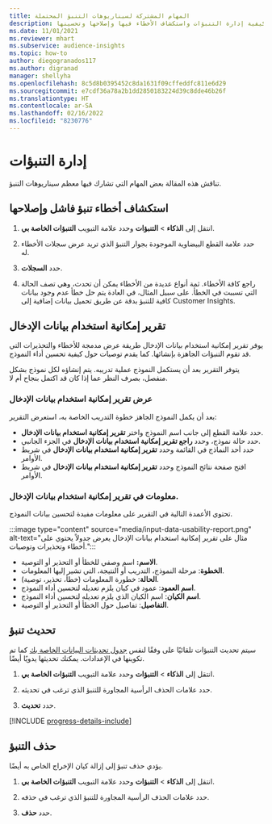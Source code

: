 ```yaml
---
title: المهام المشتركة لسيناريوهات التنبؤ المحتملة
description: تعرف على كيفية إدارة التنبؤات واستكشاف الأخطاء فيها وإصلاحها وتحسينها.
ms.date: 11/01/2021
ms.reviewer: mhart
ms.subservice: audience-insights
ms.topic: how-to
author: diegogranados117
ms.author: digranad
manager: shellyha
ms.openlocfilehash: 8c5d8b0395452c8da1631f09cffeddfc811e6d29
ms.sourcegitcommit: e7cdf36a78a2b1dd2850183224d39c8dde46b26f
ms.translationtype: HT
ms.contentlocale: ar-SA
ms.lasthandoff: 02/16/2022
ms.locfileid: "8230776"
---
```

# <a name="manage-predictions"></a>إدارة التنبؤات

تناقش هذه المقالة بعض المهام التي تشارك فيها معظم سيناريوهات التنبؤ.

## <a name="troubleshoot-a-failed-prediction"></a>استكشاف أخطاء تنبؤ فاشل وإصلاحها

1. انتقل إلى **الذكاء** > **التنبؤات** وحدد علامة التبويب **التنبؤات الخاصة بي‬**.

1. حدد علامة القطع البيضاوية الموجودة بجوار التنبؤ الذي تريد عرض سجلات الأخطاء له.

1. حدد **السجلات‏‎**.

1. راجع كافة الأخطاء. ثمة أنواع عديدة من الأخطاء يمكن أن تحدث، وهي تصف الحالة التي تسببت في الخطأ. على سبيل المثال، في العادة يتم حل خطأ عدم وجود بيانات كافية للتنبؤ بدقة عن طريق تحميل بيانات إضافية إلى Customer Insights.

## <a name="input-data-usability-report"></a>تقرير إمكانية استخدام بيانات الإدخال

يوفر تقرير إمكانية استخدام بيانات الإدخال طريقة عرض مدمجة للأخطاء والتحذيرات التي قد تقوم التنبؤات الجاهزة بإنشائها. كما يقدم توصيات حول كيفية تحسين أداء النموذج.

يتوفر التقرير بعد أن يستكمل النموذج عملية تدريبه. يتم إنشاؤه لكل نموذج بشكل منفصل، بصرف النظر عما إذا كان قد اكتمل بنجاح أم لا.

### <a name="view-the-input-data-usability-report"></a>عرض تقرير إمكانية استخدام بيانات الإدخال

بعد أن يكمل النموذج الجاهز خطوة التدريب الخاصة به، استعرض التقرير:
- حدد علامة القطع إلى جانب اسم النموذج واختر **تقرير إمكانية استخدام بيانات الإدخال**.
- حدد حالة نموذج، وحدد **راجع تقرير إمكانية استخدام بيانات الإدخال‬** في الجزء الجانبي.
- حدد أحد النماذج في القائمة وحدد **تقرير إمكانية استخدام بيانات الإدخال** في شريط الأوامر.
- افتح صفحة نتائج النموذج وحدد **تقرير إمكانية استخدام بيانات الإدخال** في شريط الأوامر.

### <a name="information-in-the-input-data-usability-report"></a>معلومات في تقرير إمكانية استخدام بيانات الإدخال‬.

تحتوي الأعمدة التالية في التقرير على معلومات مفيدة لتحسين بيانات النموذج.

:::image type="content" source="media/input-data-usability-report.png" alt-text="مثال على تقرير إمكانية استخدام بيانات الإدخال يعرض جدولاً يحتوي على أخطاء وتحذيرات وتوصيات.":::

- **الاسم:** اسم وصفي للخطأ أو التحذير أو التوصية.
- **الخطوة**: مرحلة النموذج، التدريب أو النتيجة، التي تشير إليها المعلومات.
- **الحالة**: خطورة المعلومات (خطأ، تحذير، توصية).
- **اسم العمود**: عمود في كيان يلزم تعديله لتحسين أداء النموذج.
- **اسم الكيان**: اسم الكيان الذي يلزم تعديله لتحسين أداء النموذج.
- **التفاصيل**: تفاصيل حول الخطأ أو التحذير أو التوصية.

## <a name="refresh-a-prediction"></a>تحديث تنبؤ

سيتم تحديث التنبؤات تلقائيًا على وفقًا لنفس [جدول تحديثات البيانات الخاصة بك](system.md#schedule-tab) كما تم تكوينها في الإعدادات. يمكنك تحديثها يدويًا أيضًا.

1. انتقل إلى **الذكاء** > **التنبؤات** وحدد علامة التبويب **التنبؤات الخاصة بي‬**.

1. حدد علامات الحذف الرأسية المجاورة للتنبؤ الذي ترغب في تحديثه.

1. حدد **تحديث**.

[!INCLUDE [progress-details-include](../includes/progress-details-pane.md)]

## <a name="delete-a-prediction"></a>حذف التنبؤ

يؤدي حذف تنبؤ إلى إزالة كيان الإخراج الخاص به أيضًا.

1. انتقل إلى **الذكاء** > **التنبؤات** وحدد علامة التبويب **التنبؤات الخاصة بي‬**.

1. حدد علامات الحذف الرأسية المجاورة للتنبؤ الذي ترغب في حذفه.

1. حدد **حذف**.
